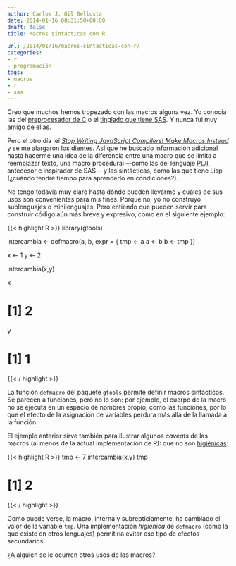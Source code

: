 ```yaml
---
author: Carlos J. Gil Bellosta
date: 2014-01-16 08:31:50+00:00
draft: false
title: Macros sintácticas con R

url: /2014/01/16/macros-sintacticas-con-r/
categories:
- r
- programación
tags:
- macros
- r
- sas
---
```


Creo que muchos hemos tropezado con las macros alguna vez. Yo conocía las del [preprocesador de C](http://es.wikipedia.org/wiki/Preprocesador_de_C) o el [tinglado que tiene SAS](http://support.sas.com/documentation/cdl/en/mcrolref/61885/HTML/default/viewer.htm#macro-stmt.htm). Y nunca fui muy amigo de ellas.

Pero el otro día leí [_Stop Writing JavaScript Compilers! Make Macros Instead_](http://jlongster.com/Stop-Writing-JavaScript-Compilers--Make-Macros-Instead) y se me alargaron los dientes. Así que he buscado información adicional hasta hacerme una idea de la diferencia entre una macro que se limita a reemplazar texto, una macro procedural —como las del lenguaje [PL/I](http://en.wikipedia.org/wiki/PL/I), antecesor e inspirador de SAS— y las sintácticas, como las que tiene Lisp (¿cuándo tendré tiempo para aprenderlo en condiciones?).

No tengo todavía muy claro hasta dónde pueden llevarme y cuáles de sus usos son convenientes para mis fines. Porque no, yo no construyo sublenguajes o minilenguajes. Pero entiendo que pueden servir para construir código aún más breve y expresivo, como en el siguiente ejemplo:

{{< highlight R >}}
library(gtools)

intercambia <- defmacro(a, b, expr = {
  tmp <- a
  a <- b
  b <- tmp
})

x <- 1
y <- 2

intercambia(x,y)

x
# [1] 2
y
# [1] 1
{{< / highlight >}}

La función `defmacro` del paquete `gtools` permite definir macros sintácticas. Se parecen a funciones, pero no lo son: por ejemplo, el cuerpo de la macro no se ejecuta en un espacio de nombres propio, como las funciones, por lo que el efecto de la asignación de variables perdura más allá de la llamada a la función.

El ejemplo anterior sirve también para ilustrar algunos _caveats_ de las macros (al menos de la actual implementación de R): que no son [higiénicas](http://en.wikipedia.org/wiki/Hygienic_macro):

{{< highlight R >}}
tmp <- 7
intercambia(x,y)
tmp
# [1] 2
{{< / highlight >}}

Como puede verse, la macro, interna y subrepticiamente, ha cambiado el valor de la variable `tmp`. Una implementación _higiénica_ de `defmacro` (como la que existe en otros lenguajes) permitiría evitar ese tipo de efectos secundarios.

¿A alguien se le ocurren otros usos de las macros?

